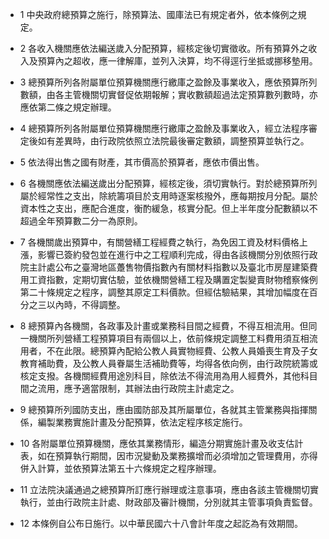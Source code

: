 * 1 中央政府總預算之施行，除預算法、國庫法已有規定者外，依本條例之規定。

* 2 各收入機關應依法編送歲入分配預算，經核定後切實徵收。所有預算外之收入及預算內之超收，應一律解庫，並列入決算，均不得逕行坐抵或挪移墊用。

* 3 總預算所列各附屬單位預算機關應行繳庫之盈餘及事業收入，應依預算所列數額，由各主管機關切實督促依期報解；實收數額超過法定預算數列數時，亦應依第二條之規定辦理。

* 4 總預算所列各附屬單位預算機關應行繳庫之盈餘及事業收入，經立法程序審定後如有差異時，由行政院依照立法院最後審定數額，調整預算並執行之。

* 5 依法得出售之國有財產，其市價高於預算者，應依市價出售。

* 6 各機關應依法編送歲出分配預算，經核定後，須切實執行。對於總預算所列屬於經常性之支出，除統籌項目於支用時逐案核撥外，應每期按月分配。屬於資本性之支出，應配合進度，衡酌緩急，核實分配。但上半年度分配數額以不超過全年預算數二分一為原則。

* 7 各機關歲出預算中，有關營繕工程經費之執行，為免因工資及材料價格上漲，影響已簽約發包並在進行中之工程順利完成，得由各該機關分別依照行政院主計處公布之臺灣地區躉售物價指數內有關材料指數以及臺北市房屋建築費用工資指數，定期切實估驗，並依機關營繕工程及購置定製變賣財物稽察條例第二十條規定之程序，調整其原定工料價款。但經估驗結果，其增加幅度在百分之三以內時，不得調整。

* 8 總預算內各機關，各政事及計畫或業務科目間之經費，不得互相流用。但同一機關所列營繕工程預算項目有兩個以上，依前條規定調整工料費用須互相流用者，不在此限。總預算內配給公教人員實物經費、公教人員婚喪生育及子女教育補助費，及公教人員眷屬生活補助費等，均得各依向例，由行政院統籌或核定支撥。各機關經費用途別科目，除依法不得流用為用人經費外，其他科目間之流用，應予適當限制，其辦法由行政院主計處定之。

* 9 總預算所列國防支出，應由國防部及其所屬單位，各就其主管業務與指揮關係，編製業務實施計畫及分配預算，依法定程序核定施行。

* 10 各附屬單位預算機關，應依其業務情形，編造分期實施計畫及收支估計表，如在預算執行期間，因市況變動及業務擴增而必須增加之管理費用，亦得併入計算，並依預算法第五十六條規定之程序辦理。

* 11 立法院決議通過之總預算所訂應行辦理或注意事項，應由各該主管機關切實執行，並由行政院主計處、財政部及審計機關，分別就其主管事項負責監督。

* 12 本條例自公布日施行。以中華民國六十八會計年度之起訖為有效期間。

